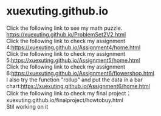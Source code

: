 # xuexuting.github.io
Click the following link to see my math puzzle. https://xuexuting.github.io/ProblemSet2V2.html<br>
Click the following link to check my assignment 4:https://xuexuting.github.io/Assignment4/home.html<br>
Click the following link to check my assignment 5:https://xuexuting.github.io/Assignment5/home.html<br>
Click the following link to check my assignment 6:https://xuexuting.github.io/Assignment6/flowershop.html <br>
I also try the function "rollup" and put the data in a bar chart:https://xuexuting.github.io/Assignment6/home.html<br>
Click the following link to check my final project：xuexuting.github.io/finalproject/howtobuy.html<br>
Stil working on it

